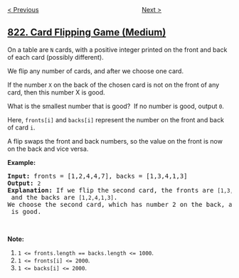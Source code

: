 <!--|This file generated by command(leetcode description); DO NOT EDIT.    |-->
<!--+----------------------------------------------------------------------+-->
<!--|@author    openset <openset.wang@gmail.com>                           |-->
<!--|@link      https://github.com/openset                                 |-->
<!--|@home      https://github.com/openset/leetcode                        |-->
<!--+----------------------------------------------------------------------+-->

[< Previous](../shortest-distance-to-a-character "Shortest Distance to a Character")
　　　　　　　　　　　　　　　　
[Next >](../binary-trees-with-factors "Binary Trees With Factors")

## [822. Card Flipping Game (Medium)](https://leetcode.com/problems/card-flipping-game "翻转卡片游戏")

<p>On a table are <code>N</code> cards, with a positive integer printed on the front and back of each card (possibly different).</p>

<p>We flip any number of cards, and after we choose one&nbsp;card.&nbsp;</p>

<p>If the number <code>X</code> on the back of the chosen&nbsp;card is not on the front of any card, then this number X is good.</p>

<p>What is the smallest number that is good?&nbsp; If no number is good, output <code>0</code>.</p>

<p>Here, <code>fronts[i]</code> and <code>backs[i]</code> represent the number on the front and back of card <code>i</code>.&nbsp;</p>

<p>A&nbsp;flip swaps the front and back numbers, so the value on the front is now on the back and vice versa.</p>

<p><strong>Example:</strong></p>

<pre>
<strong>Input:</strong> fronts = [1,2,4,4,7], backs = [1,3,4,1,3]
<strong>Output:</strong> <code>2</code>
<strong>Explanation:</strong> If we flip the second card, the fronts are <code>[1,3,4,4,7]</code> and the backs are <code>[1,2,4,1,3]</code>.
We choose the second card, which has number 2 on the back, and it isn&#39;t on the front of any card, so <code>2</code> is good.</pre>

<p>&nbsp;</p>

<p><strong>Note:</strong></p>

<ol>
	<li><code>1 &lt;= fronts.length == backs.length&nbsp;&lt;=&nbsp;1000</code>.</li>
	<li><code>1 &lt;=&nbsp;fronts[i]&nbsp;&lt;= 2000</code>.</li>
	<li><code>1 &lt;= backs[i]&nbsp;&lt;= 2000</code>.</li>
</ol>
